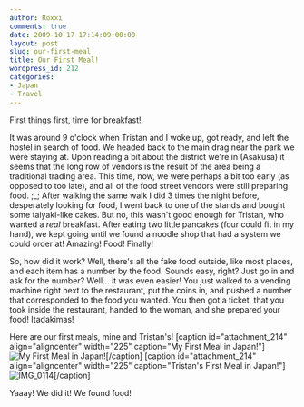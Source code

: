 ```yaml
---
author: Roxxi
comments: true
date: 2009-10-17 17:14:09+00:00
layout: post
slug: our-first-meal
title: Our First Meal!
wordpress_id: 212
categories:
- Japan
- Travel
---
```


First things first, time for breakfast!

It was around 9 o'clock when Tristan and I woke up, got ready, and left the hostel in search of food. We headed back to the main drag near the park we were staying at.  Upon reading a bit about the district we're in (Asakusa) it seems that the long row of vendors is the result of the area being a traditional trading area.  This time, now, we were perhaps a bit too early (as opposed to too late), and all of the food street vendors were still preparing food. ;_; After walking the same walk I did 3 times the night before, desperately looking for food, I went back to one of the stands and bought some taiyaki-like cakes. But no, this wasn't good enough for Tristan, who wanted a *real* breakfast.  After eating two little pancakes (four could fit in my hand), we kept going until we found a noodle shop that had a system we could order at! Amazing! Food! Finally! 

So, how did it work? Well, there's all the fake food outside, like most places, and each item has a number by the food. Sounds easy, right? Just go in and ask for the number? Well... it was even easier! You just walked to a vending machine right next to the restaurant, put the coins in, and pushed a number that corresponded to the food you wanted.  You then got a ticket, that you took inside the restaurant, handed to the woman, and she prepared your food! Itadakimas!

Here are our first meals, mine and Tristan's!
[caption id="attachment_214" align="aligncenter" width="225" caption="My First Meal in Japan!"]![My First Meal in Japan!](/img/2009/10/A_240-225x300.jpg)[/caption]
[caption id="attachment_214" align="aligncenter" width="225" caption="Tristan's First Meal in Japan!"]![IMG_0114](/img/2009/10/A_241-225x300.jpg)[/caption]

Yaaay! We did it! We found food!
